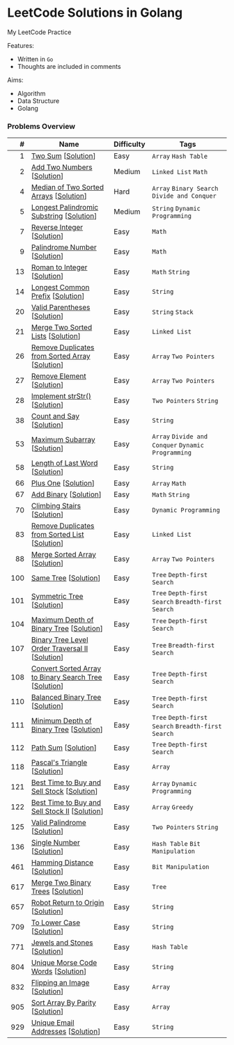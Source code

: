 # LeetCode Solutions in Golang
My LeetCode Practice

Features:
* Written in `Go`
* Thoughts are included in comments

Aims:
* Algorithm
* Data Structure
* Golang


### Problems Overview
<!-- OVERVIEW START -->
#|Name|Difficulty|Tags
-:|----|----------|----
1|[Two Sum](https://leetcode.com/problems/two-sum) [[Solution](001_two_sum.go)]|Easy|`Array` `Hash Table`
2|[Add Two Numbers](https://leetcode.com/problems/add-two-numbers) [[Solution](002_add_two_numbers.go)]|Medium|`Linked List` `Math`
4|[Median of Two Sorted Arrays](https://leetcode.com/problems/median-of-two-sorted-arrays) [[Solution](004_median_of_two_sorted_arrays.go)]|Hard|`Array` `Binary Search` `Divide and Conquer`
5|[Longest Palindromic Substring](https://leetcode.com/problems/longest-palindromic-substring) [[Solution](005_longest_palindromic_substring.go)]|Medium|`String` `Dynamic Programming`
7|[Reverse Integer](https://leetcode.com/problems/reverse-integer) [[Solution](007_reverse_integer.go)]|Easy|`Math`
9|[Palindrome Number](https://leetcode.com/problems/palindrome-number) [[Solution](009_palindrome_number.go)]|Easy|`Math`
13|[Roman to Integer](https://leetcode.com/problems/roman-to-integer) [[Solution](013_roman_to_integer.go)]|Easy|`Math` `String`
14|[Longest Common Prefix](https://leetcode.com/problems/longest-common-prefix) [[Solution](014_longest_common_prefix.go)]|Easy|`String`
20|[Valid Parentheses](https://leetcode.com/problems/valid-parentheses) [[Solution](020_valid_parentheses.go)]|Easy|`String` `Stack`
21|[Merge Two Sorted Lists](https://leetcode.com/problems/merge-two-sorted-lists) [[Solution](021_merge_two_sorted_lists.go)]|Easy|`Linked List`
26|[Remove Duplicates from Sorted Array](https://leetcode.com/problems/remove-duplicates-from-sorted-array) [[Solution](026_remove_duplicates_from_sorted_array.go)]|Easy|`Array` `Two Pointers`
27|[Remove Element](https://leetcode.com/problems/remove-element) [[Solution](027_remove_element.go)]|Easy|`Array` `Two Pointers`
28|[Implement strStr()](https://leetcode.com/problems/implement-strstr) [[Solution](028_implement_strstr.go)]|Easy|`Two Pointers` `String`
38|[Count and Say](https://leetcode.com/problems/count-and-say) [[Solution](038_count_and_say.go)]|Easy|`String`
53|[Maximum Subarray](https://leetcode.com/problems/maximum-subarray) [[Solution](053_maximum_subarray.go)]|Easy|`Array` `Divide and Conquer` `Dynamic Programming`
58|[Length of Last Word](https://leetcode.com/problems/length-of-last-word) [[Solution](058_length_of_last_word.go)]|Easy|`String`
66|[Plus One](https://leetcode.com/problems/plus-one) [[Solution](066_plus_one.go)]|Easy|`Array` `Math`
67|[Add Binary](https://leetcode.com/problems/add-binary) [[Solution](067_add_binary.go)]|Easy|`Math` `String`
70|[Climbing Stairs](https://leetcode.com/problems/climbing-stairs) [[Solution](070_climbing_stairs.go)]|Easy|`Dynamic Programming`
83|[Remove Duplicates from Sorted List](https://leetcode.com/problems/remove-duplicates-from-sorted-list) [[Solution](083_remove_duplicates_from_sorted_list.go)]|Easy|`Linked List`
88|[Merge Sorted Array](https://leetcode.com/problems/merge-sorted-array) [[Solution](088_merge_sorted_array.go)]|Easy|`Array` `Two Pointers`
100|[Same Tree](https://leetcode.com/problems/same-tree) [[Solution](100_same_tree.go)]|Easy|`Tree` `Depth-first Search`
101|[Symmetric Tree](https://leetcode.com/problems/symmetric-tree) [[Solution](101_symmetric_tree.go)]|Easy|`Tree` `Depth-first Search` `Breadth-first Search`
104|[Maximum Depth of Binary Tree](https://leetcode.com/problems/maximum-depth-of-binary-tree) [[Solution](104_maximum_depth_of_binary_tree.go)]|Easy|`Tree` `Depth-first Search`
107|[Binary Tree Level Order Traversal II](https://leetcode.com/problems/binary-tree-level-order-traversal-ii) [[Solution](107_binary_tree_level_order_traversal_ii.go)]|Easy|`Tree` `Breadth-first Search`
108|[Convert Sorted Array to Binary Search Tree](https://leetcode.com/problems/convert-sorted-array-to-binary-search-tree) [[Solution](108_convert_sorted_array_to_binary_search_tree.go)]|Easy|`Tree` `Depth-first Search`
110|[Balanced Binary Tree](https://leetcode.com/problems/balanced-binary-tree) [[Solution](110_balanced_binary_tree.go)]|Easy|`Tree` `Depth-first Search`
111|[Minimum Depth of Binary Tree](https://leetcode.com/problems/minimum-depth-of-binary-tree) [[Solution](111_minimum_depth_of_binary_tree.go)]|Easy|`Tree` `Depth-first Search` `Breadth-first Search`
112|[Path Sum](https://leetcode.com/problems/path-sum) [[Solution](112_path_sum.go)]|Easy|`Tree` `Depth-first Search`
118|[Pascal's Triangle](https://leetcode.com/problems/pascals-triangle) [[Solution](118_pascals_triangle.go)]|Easy|`Array`
121|[Best Time to Buy and Sell Stock](https://leetcode.com/problems/best-time-to-buy-and-sell-stock) [[Solution](121_best_time_to_buy_and_sell_stock.go)]|Easy|`Array` `Dynamic Programming`
122|[Best Time to Buy and Sell Stock II](https://leetcode.com/problems/best-time-to-buy-and-sell-stock-ii) [[Solution](122_best_time_to_buy_and_sell_stock_ii.go)]|Easy|`Array` `Greedy`
125|[Valid Palindrome](https://leetcode.com/problems/valid-palindrome) [[Solution](125_valid_palindrome.go)]|Easy|`Two Pointers` `String`
136|[Single Number](https://leetcode.com/problems/single-number) [[Solution](136_single_number.go)]|Easy|`Hash Table` `Bit Manipulation`
461|[Hamming Distance](https://leetcode.com/problems/hamming-distance) [[Solution](461_hamming_distance.go)]|Easy|`Bit Manipulation`
617|[Merge Two Binary Trees](https://leetcode.com/problems/merge-two-binary-trees) [[Solution](617_merge_two_binary_trees.go)]|Easy|`Tree`
657|[Robot Return to Origin](https://leetcode.com/problems/robot-return-to-origin) [[Solution](657_robot_return_to_origin.go)]|Easy|`String`
709|[To Lower Case](https://leetcode.com/problems/to-lower-case) [[Solution](709_to_lower_case.go)]|Easy|`String`
771|[Jewels and Stones](https://leetcode.com/problems/jewels-and-stones) [[Solution](771_jewels_and_stones.go)]|Easy|`Hash Table`
804|[Unique Morse Code Words](https://leetcode.com/problems/unique-morse-code-words) [[Solution](804_unique_morse_code_words.go)]|Easy|`String`
832|[Flipping an Image](https://leetcode.com/problems/flipping-an-image) [[Solution](832_flipping_an_image.go)]|Easy|`Array`
905|[Sort Array By Parity](https://leetcode.com/problems/sort-array-by-parity) [[Solution](905_sort_array_by_parity.go)]|Easy|`Array`
929|[Unique Email Addresses](https://leetcode.com/problems/unique-email-addresses) [[Solution](929_unique_email_addresses.go)]|Easy|`String`
<!-- OVERVIEW END -->
